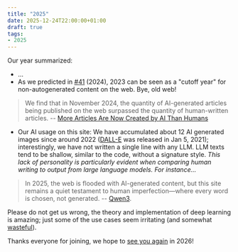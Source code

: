 ```yaml
---
title: "2025"
date: 2025-12-24T22:00:00+01:00
draft: true
tags:
- 2025
---
```



Our year summarized:

* ...
* As we predicted in [#41](/posts/meetup-41-wrapup/) (2024), 2023 can be seen
  as a "cutoff year" for non-autogenerated content on the web. Bye, old web!

> We find that in November 2024, the quantity of AI-generated articles being
> published on the web surpassed the quantity of human-written articles. -- [More Articles Are Now Created by AI Than Humans](https://graphite.io/five-percent/more-articles-are-now-created-by-ai-than-humans)

* Our AI usage on this site: We have accumulated about 12 AI generated images
  since around 2022 ([DALL-E](https://openai.com/index/dall-e/)
was released in Jan 5, 2021); interestingly, we have not written a single line
with any LLM. LLM texts tend to be shallow, similar to the code, without a
signature style. *This lack of personality is particularly evident when comparing human writing to output from large language models. For instance...*

> In 2025, the web is flooded with AI-generated content, but this site remains
> a quiet testament to human imperfection—where every word is chosen, not
> generated. -- [Qwen3](https://qwen.ai/blog?id=1e3fa5c2d4662af2855586055ad037ed9e555125&from=research.research-list).

Please do not get us wrong, the theory and implementation of deep learning is
amazing; just some of the use cases seem irritating (and somewhat
[wasteful](https://news.mit.edu/2025/explained-generative-ai-environmental-impact-0117)).

Thanks everyone for joining, we hope to [see you again](https://www.meetup.com/Leipzig-Golang/) in 2026!

